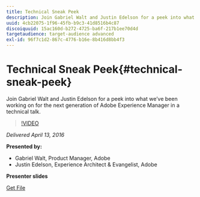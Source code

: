 ```yaml
---
title: Technical Sneak Peek
description: Join Gabriel Walt and Justin Edelson for a peek into what we’ve been working on for the next generation of Adobe Experience Manager in a technical talk.
uuid: 4cb22075-1f96-45fb-b9c3-41d8516b4c87
discoiquuid: 15ac160d-b272-4725-ba6f-217b1ee70d4d
targetaudience: target-audience advanced
exl-id: 96f7c1d2-867c-4776-b16e-8b416d8bb4f3
---
```

# Technical Sneak Peek{#technical-sneak-peek}

Join Gabriel Walt and Justin Edelson for a peek into what we’ve been working on for the next generation of Adobe Experience Manager in a technical talk. 

>[!VIDEO](https://video.tv.adobe.com/v/19305/?quality=9)

*Delivered April 13, 2016*

**Presented by:**

* Gabriel Walt, Product Manager, Adobe
* Justin Edelson, Experience Architect & Evangelist, Adobe

**Presenter slides**

[Get File](assets/aem-gems-041316-6-2-tech-preview.pdf)
<!--
[Get back to the Overview](https://helpx.adobe.com/experience-manager/kt/eseminars/gems/aem-index.html)
-->
